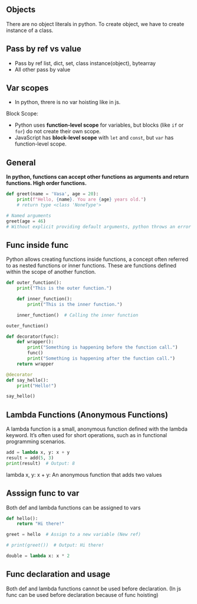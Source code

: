## Objects

There are no object literals in python. To create object, we have to create instance of a class.

## Pass by ref vs value

- Pass by ref list, dict, set, class instance(object), bytearray
- All other pass by value

## Var scopes

- In python, threre is no var hoisting like in js.

Block Scope:

- Python uses **function-level scope** for variables, but blocks (like `if` or `for`) do not create their own scope.
- JavaScript has **block-level scope** with `let` and `const`, but `var` has function-level scope.

## General

**In python, functions can accept other functions as arguments and return functions. High order functions.**

```python
def greet(name = 'Vasa', age = 20):
    print(f"Hello, {name}. You are {age} years old.")
    # return type <class 'NoneType'>

# Named arguments
greet(age = 46)
# Without explicit providing default arguments, python throws an error when the arguments are missing, unlike javascript
```

## Func inside func

Python allows creating functions inside functions, a concept often referred to as nested functions or inner functions. These are functions defined within the scope of another function.

```python
def outer_function():
    print("This is the outer function.")

    def inner_function():
        print("This is the inner function.")

    inner_function()  # Calling the inner function

outer_function()
```

```python
def decorator(func):
    def wrapper():
        print("Something is happening before the function call.")
        func()
        print("Something is happening after the function call.")
    return wrapper

@decorator
def say_hello():
    print("Hello!")

say_hello()
```

## Lambda Functions (Anonymous Functions)

A lambda function is a small, anonymous function defined with the lambda keyword. It’s often used for short operations, such as in functional programming scenarios.

```python
add = lambda x, y: x + y
result = add(5, 3)
print(result)  # Output: 8
```

lambda x, y: x + y: An anonymous function that adds two values

## Asssign func to var

Both def and lambda functions can be assigned to vars

```python
def hello():
    return "Hi there!"

greet = hello  # Assign to a new variable (New ref)

# print(greet())  # Output: Hi there!
```

```python
double = lambda x: x * 2
```

## Func declaration and usage

Both def and lambda functions cannot be used before declaration. (In js func can be used before declaration because of func hoisting)
